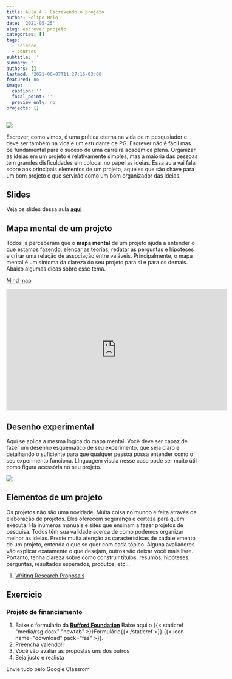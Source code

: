 ```yaml
---
title: Aula 4 - Escrevendo o projeto
author: Felipe Melo
date: '2021-05-25'
slug: escrever projeto
categories: []
tags:
  - science
  - courses
subtitle: ''
summary: ''
authors: []
lastmod: '2021-06-07T11:27:16-03:00'
featured: no
image:
  caption: ''
  focal_point: ''
  preview_only: no
projects: []
---
```


![](https://leverageedu.com/blog/wp-content/uploads/2020/08/research-project.jpg)

Escrever, como vimos, é uma prática eterna na vida de m pesqusiador e deve ser também na vida e um estudante de PG. Escrever não é fácil mas pe fundamental para o suceso de uma carreira acadêmica plena. Organizar as ideias em um projeto é relativamente simples, mas a maioria das pessoas tem grandes disficuldades em colocar no papel as ideias. Essa aula vai falar sobre aos principais elementos de um projeto, aqueles que são chave para um bom projeto e que servirão como um bom organizador das ideias.

## Slides

Veja os slides dessa aula [**aqui**](https://fplmelo.github.io/des_proj/aula4_projeto.html#1)

## Mapa mental de um projeto

Todos já perceberam que o **mapa mental** de um projeto ajuda a entender o que estamos fazendo, elencar as teorias, redatar as perguntas e hipóteses e crirar uma relação de associação entre vaiáveis. Principalmente, o mapa mental é um sintoma da clareza do seu projeto para si e para os demais. Abaixo algumas dicas sobre esse tema.

[Mind map](https://www.openpolytechnic.ac.nz/current-students/study-tips-and-techniques/study-skills/mind-mapping/)

<iframe width="580" height="320" src="https://www.youtube.com/embed/KqbkRcslFL8" title="YouTube video player" frameborder="0" allow="accelerometer; autoplay; clipboard-write; encrypted-media; gyroscope; picture-in-picture" allowfullscreen></iframe>

## Desenho experimental

Aqui se aplica a mesma lógica do mapa mental. Você deve ser capaz de fazer um desenho esquemático de seu experimento, que seja claro e detalhando o suficiente para que qualquer pessoa possa entender como o seu experimento funciona. LInguagem visula nesse caso pode ser muito útil como figura acessória no seu projeto.

<img src="https://media.moresteam.com/main/pics/toolbox/tools-DOE1.png">

## Elementos de um projeto

Os projetos não são uma novidade. Muita coisa no mundo é feita através da elaboração de projetos. Eles oferecem segurança e certeza para quem executa. Há inúmeros manuais e sites que ensinam a fazer projetos de pesquisa. Todos têm sua validade acerca de como podemos organizar melhor as ideias. Preste muita atenção às características de cada elemento de um projeto, entenda o que se quer com cada tópico. Alguna avaliadores vão explicar exatamente o que desejam, outros vão deixar você mais livre. Portanto, tenha clareza sobre como construir títulos, resumos, hipóteses, perguntas, resultados esperados, produtos, etc...

1) [Writing Research Proposals](https://libguides.usc.edu/writingguide/researchproposal)

## Exercicio

### Projeto de financiamento

1) Baixe o formulário da [**Rufford Foundation**](https://www.rufford.org/) Baixe aqui o {{< staticref "media/rsg.docx" "newtab" >}}Formulário{{< /staticref >}} {{< icon name="download" pack="fas" >}}.
2) Preencha valendo!!
3) Você vão avaliar as propostas uns dos outros
4) Seja justo e realista

Envie tudo pelo Google Classrom


